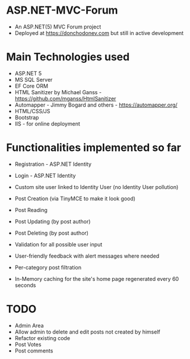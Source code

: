 # ASP.NET-MVC-Forum

* An ASP.NET(5) MVC Forum project
* Deployed at https://donchodonev.com but still in active development

# Main Technologies used

* ASP.NET 5
* MS SQL Server
* EF Core ORM
* HTML Sanitizer by Michael Ganss - https://github.com/mganss/HtmlSanitizer
* Automapper - Jimmy Bogard and others - https://automapper.org/
* HTML/CSS/JS
* Bootstrap
* IIS - for online deployment

# Functionalities implemented so far

* Registration - ASP.NET Identity
* Login - ASP.NET Identity
* Custom site user linked to Identity User (no Identity User pollution)

* Post Creation (via TinyMCE to make it look good)
* Post Reading
* Post Updating (by post author)
* Post Deleting (by post author)

* Validation for all possible user input
* User-friendly feedback with alert messages where needed

* Per-category post filtration

* In-Memory caching for the site's home page regenerated every 60 seconds

# TODO

* Admin Area
* Allow admin to delete and edit posts not created by himself
* Refactor existing code
* Post Votes
* Post comments